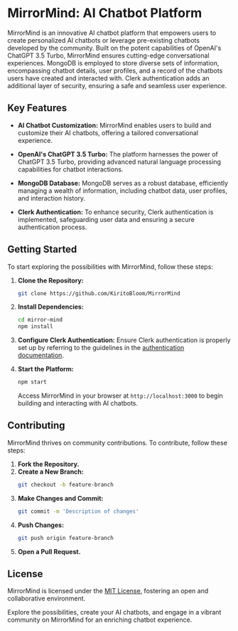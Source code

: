 # MirrorMind: AI Chatbot Platform

MirrorMind is an innovative AI chatbot platform that empowers users to create personalized AI chatbots or leverage pre-existing chatbots developed by the community. Built on the potent capabilities of OpenAI's ChatGPT 3.5 Turbo, MirrorMind ensures cutting-edge conversational experiences. MongoDB is employed to store diverse sets of information, encompassing chatbot details, user profiles, and a record of the chatbots users have created and interacted with. Clerk authentication adds an additional layer of security, ensuring a safe and seamless user experience.

## Key Features

- **AI Chatbot Customization:** MirrorMind enables users to build and customize their AI chatbots, offering a tailored conversational experience.

- **OpenAI's ChatGPT 3.5 Turbo:** The platform harnesses the power of ChatGPT 3.5 Turbo, providing advanced natural language processing capabilities for chatbot interactions.

- **MongoDB Database:** MongoDB serves as a robust database, efficiently managing a wealth of information, including chatbot data, user profiles, and interaction history.

- **Clerk Authentication:** To enhance security, Clerk authentication is implemented, safeguarding user data and ensuring a secure authentication process.

## Getting Started

To start exploring the possibilities with MirrorMind, follow these steps:

1. **Clone the Repository:**
   ```bash
   git clone https://github.com/KiritoBloom/MirrorMind
   ```

2. **Install Dependencies:**
   ```bash
   cd mirror-mind
   npm install
   ```

3. **Configure Clerk Authentication:**
   Ensure Clerk authentication is properly set up by referring to the guidelines in the [authentication documentation](link-to-docs).

4. **Start the Platform:**
   ```bash
   npm start
   ```

   Access MirrorMind in your browser at `http://localhost:3000` to begin building and interacting with AI chatbots.

## Contributing

MirrorMind thrives on community contributions. To contribute, follow these steps:

1. **Fork the Repository.**
2. **Create a New Branch:**
   ```bash
   git checkout -b feature-branch
   ```
3. **Make Changes and Commit:**
   ```bash
   git commit -m 'Description of changes'
   ```
4. **Push Changes:**
   ```bash
   git push origin feature-branch
   ```
5. **Open a Pull Request.**

## License

MirrorMind is licensed under the [MIT License](LICENSE), fostering an open and collaborative environment.

Explore the possibilities, create your AI chatbots, and engage in a vibrant community on MirrorMind for an enriching chatbot experience.
